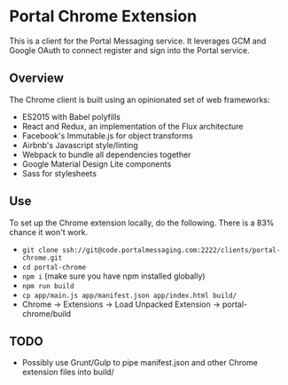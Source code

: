 Portal Chrome Extension
==

This is a client for the Portal Messaging service. It leverages GCM and Google OAuth to connect 
register and sign into the Portal service.

## Overview

The Chrome client is built using an opinionated set of web frameworks:

- ES2015 with Babel polyfills
- React and Redux, an implementation of the Flux architecture
- Facebook's Immutable.js for object transforms
- Airbnb's Javascript style/linting
- Webpack to bundle all dependencies together
- Google Material Design Lite components
- Sass for stylesheets

## Use

To set up the Chrome extension locally, do the following. There is a 83% chance it won't work.

- `git clone ssh://git@code.portalmessaging.com:2222/clients/portal-chrome.git`
- `cd portal-chrome`
- `npm i` (make sure you have npm installed globally)
- `npm run build`
- `cp app/main.js app/manifest.json app/index.html build/`
- Chrome -> Extensions -> Load Unpacked Extension -> portal-chrome/build

## TODO

- Possibly use Grunt/Gulp to pipe manifest.json and other Chrome extension files into build/
